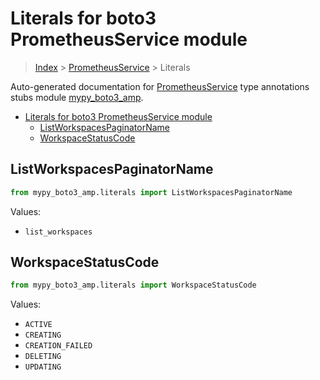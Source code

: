 # Literals for boto3 PrometheusService module

> [Index](..) > [PrometheusService](.) > Literals

Auto-generated documentation for
[PrometheusService](https://boto3.amazonaws.com/v1/documentation/api/latest/reference/services/amp.html#PrometheusService)
type annotations stubs module
[mypy_boto3_amp](https://pypi.org/project/mypy-boto3-amp/).

- [Literals for boto3 PrometheusService module](#literals-for-boto3-prometheusservice-module)
  - [ListWorkspacesPaginatorName](#listworkspacespaginatorname)
  - [WorkspaceStatusCode](#workspacestatuscode)

## ListWorkspacesPaginatorName

```python
from mypy_boto3_amp.literals import ListWorkspacesPaginatorName
```

Values:

- `list_workspaces`

## WorkspaceStatusCode

```python
from mypy_boto3_amp.literals import WorkspaceStatusCode
```

Values:

- `ACTIVE`
- `CREATING`
- `CREATION_FAILED`
- `DELETING`
- `UPDATING`
